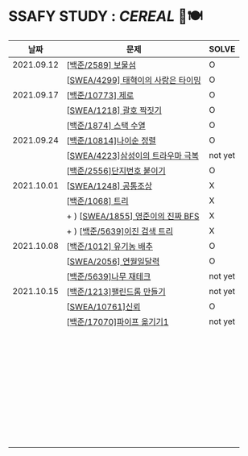# SSAFY STUDY : *CEREAL* 🥣🍽

#### 

| 날짜       | 문제                                                         | SOLVE   |
| ---------- | ------------------------------------------------------------ | ------- |
| 2021.09.12 | [[백준/2589\] 보물섬](https://www.acmicpc.net/problem/2589)  | O       |
|            | [[SWEA/4299\] 태혁이의 사랑은 타이밍](https://swexpertacademy.com/main/code/problem/problemDetail.do?contestProbId=AWLv6mx6htoDFAVV) | O       |
| 2021.09.17 | [[백준/10773\] 제로](https://www.acmicpc.net/problem/10773)  | O       |
|            | [[SWEA/1218\] 괄호 짝짓기](https://swexpertacademy.com/main/code/problem/problemDetail.do?contestProbId=AV14eWb6AAkCFAYD&categoryId=AV14eWb6AAkCFAYD&categoryType=CODE&problemTitle=괄호&orderBy=FIRST_REG_DATETIME&selectCodeLang=ALL&select-1=&pageSize=10&pageIndex=1) | O       |
|            | [[백준/1874\] 스택 수열](https://www.acmicpc.net/problem/1874) | O       |
| 2021.09.24 | [[백준/10814\]나이순 정렬](https://www.acmicpc.net/problem/10814) | O       |
|            | [[SWEA/4223\]삼성이의 트라우마 극복](https://swexpertacademy.com/main/code/userProblem/userProblemDetail.do?contestProbId=AWKpmwua-VoDFAUV) | not yet |
|            | [[백준/2556\]단지번호 붙이기](https://www.acmicpc.net/problem/2667) | O       |
| 2021.10.01 | [[SWEA/1248\] 공통조상](https://swexpertacademy.com/main/code/problem/problemDetail.do?problemLevel=5&contestProbId=AV15PTkqAPYCFAYD&categoryId=AV15PTkqAPYCFAYD&categoryType=CODE&problemTitle=&orderBy=SUBMIT_COUNT&selectCodeLang=PYTHON&select-1=5&pageSize=10&pageIndex=1) | X       |
|            | [[백준/1068\] 트리](https://www.acmicpc.net/problem/1068)    | X       |
|            | + ) [[SWEA/1855\] 영준이의 진짜 BFS](https://swexpertacademy.com/main/code/problem/problemDetail.do?contestProbId=AV5LnipaDvwDFAXc) | X       |
|            | + ) [[백준/5639\]이진 검색 트리](https://www.acmicpc.net/problem/5639) | X       |
| 2021.10.08 | [[백준/1012\] 유기농 배추](https://www.acmicpc.net/problem/1012) | O       |
|            | [[SWEA/2056\] 연월일달력](https://swexpertacademy.com/main/code/problem/problemDetail.do?contestProbId=AV5QLkdKAz4DFAUq&categoryId=AV5QLkdKAz4DFAUq&categoryType=CODE&problemTitle=&orderBy=INQUERY_COUNT&selectCodeLang=ALL&select-1=&pageSize=10&pageIndex=5) | O       |
|            | [[백준/5639\]나무 재테크](https://www.acmicpc.net/problem/16235) | not yet |
| 2021.10.15 | [[백준/1213\]팰린드롬 만들기](https://www.acmicpc.net/problem/1213) | not yet |
|            | [[SWEA/10761\]신뢰](https://swexpertacademy.com/main/code/problem/problemDetail.do?contestProbId=AXSVc1TqEAYDFAQT) | O       |
|            | [[백준/17070\]파이프 옮기기1](https://www.acmicpc.net/problem/17070) | not yet |
|            |                                                              |         |
|            |                                                              |         |
|            |                                                              |         |
|            |                                                              |         |
|            |                                                              |         |
|            |                                                              |         |
|            |                                                              |         |
|            |                                                              |         |
|            |                                                              |         |
|            |                                                              |         |
|            |                                                              |         |
|            |                                                              |         |
|            |                                                              |         |
|            |                                                              |         |
|            |                                                              |         |
|            |                                                              |         |
|            |                                                              |         |
|            |                                                              |         |
|            |                                                              |         |
|            |                                                              |         |
|            |                                                              |         |
|            |                                                              |         |
|            |                                                              |         |
|            |                                                              |         |
|            |                                                              |         |
|            |                                                              |         |
|            |                                                              |         |
|            |                                                              |         |
|            |                                                              |         |
|            |                                                              |         |
|            |                                                              |         |
|            |                                                              |         |
|            |                                                              |         |
|            |                                                              |         |
|            |                                                              |         |
|            |                                                              |         |
|            |                                                              |         |
|            |                                                              |         |
|            |                                                              |         |

